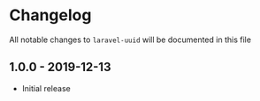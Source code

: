 # Changelog

All notable changes to `laravel-uuid` will be documented in this file

## 1.0.0 - 2019-12-13

- Initial release
